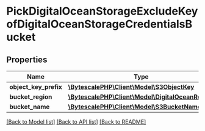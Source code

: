 # PickDigitalOceanStorageExcludeKeyofDigitalOceanStorageCredentialsBucket

## Properties

| Name                  | Type                                                                       | Description | Notes |
| --------------------- | -------------------------------------------------------------------------- | ----------- | ----- |
| **object_key_prefix** | [**\BytescalePHP\Client\Model\S3ObjectKey**](S3ObjectKey.md)               |             |
| **bucket_region**     | [**\BytescalePHP\Client\Model\DigitalOceanRegion**](DigitalOceanRegion.md) |             |
| **bucket_name**       | [**\BytescalePHP\Client\Model\S3BucketName**](S3BucketName.md)             |             |

[[Back to Model list]](../../README.md#documentation-for-models) [[Back to API list]](../../README.md#documentation-for-api-endpoints) [[Back to README]](../../README.md)
